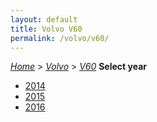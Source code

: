 ```yaml
---
layout: default
title: Volvo V60
permalink: /volvo/v60/
---
```

[*Home*](/) > [*Volvo*](/volvo/) > [*V60*](/volvo/v60/)
**Select year**
- [2014](/volvo/v60/2014/)
- [2015](/volvo/v60/2015/)
- [2016](/volvo/v60/2016/)